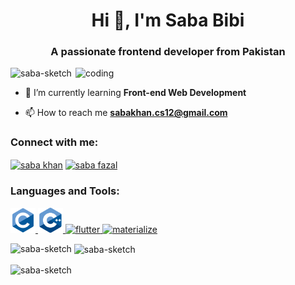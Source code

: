 
<h1 align="center">Hi 👋, I'm Saba Bibi</h1>
<h3 align="center">A passionate frontend developer from Pakistan</h3>

 <img align="right" alt="coding" width="400" src="https://user-images.githubusercontent.com/74038190/236119160-976a0405-caa7-470c-9356-16d43402ea0a.gif">

<p align="left"> <img src="https://komarev.com/ghpvc/?username=saba-sketch&label=Profile%20views&color=0e75b6&style=flat" alt="saba-sketch" /> </p>

- 🌱 I’m currently learning **Front-end Web Development**

- 📫 How to reach me **sabakhan.cs12@gmail.com**

<h3 align="left">Connect with me:</h3>
<p align="left">
<a href="https://linkedin.com/in/saba khan" target="blank"><img align="center" src="https://raw.githubusercontent.com/rahuldkjain/github-profile-readme-generator/master/src/images/icons/Social/linked-in-alt.svg" alt="saba khan" height="30" width="40" /></a>
<a href="https://fb.com/saba fazal" target="blank"><img align="center" src="https://raw.githubusercontent.com/rahuldkjain/github-profile-readme-generator/master/src/images/icons/Social/facebook.svg" alt="saba fazal" height="30" width="40" /></a>
</p>

<h3 align="left">Languages and Tools:</h3>
<p align="left"> <a href="https://www.cprogramming.com/" target="_blank" rel="noreferrer"> <img src="https://raw.githubusercontent.com/devicons/devicon/master/icons/c/c-original.svg" alt="c" width="40" height="40"/> </a> <a href="https://www.w3schools.com/cpp/" target="_blank" rel="noreferrer"> <img src="https://raw.githubusercontent.com/devicons/devicon/master/icons/cplusplus/cplusplus-original.svg" alt="cplusplus" width="40" height="40"/> </a> <a href="https://flutter.dev" target="_blank" rel="noreferrer"> <img src="https://www.vectorlogo.zone/logos/flutterio/flutterio-icon.svg" alt="flutter" width="40" height="40"/> </a> <a href="https://materializecss.com/" target="_blank" rel="noreferrer"> <img src="https://raw.githubusercontent.com/prplx/svg-logos/5585531d45d294869c4eaab4d7cf2e9c167710a9/svg/materialize.svg" alt="materialize" width="40" height="40"/> </a> </p>

<p><img align="left" src="https://github-readme-stats.vercel.app/api/top-langs?username=saba-sketch&show_icons=true&locale=en&layout=compact" alt="saba-sketch" /></p>

<p>&nbsp;<img align="center" src="https://github-readme-stats.vercel.app/api?username=saba-sketch&show_icons=true&locale=en" alt="saba-sketch" /></p>

<p><img align="center" src="https://github-readme-streak-stats.herokuapp.com/?user=saba-sketch&" alt="saba-sketch" /></p>

